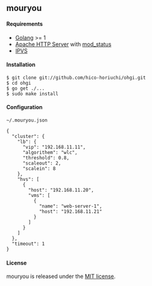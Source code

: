 ## mouryou

#### Requirements

  - [Golang](https://golang.org/) >= 1
  - [Apache HTTP Server](http://httpd.apache.org/) with [mod_status](http://httpd.apache.org/docs/2.4/mod/mod_status.html)
  - [IPVS](http://www.linuxvirtualserver.org/software/ipvs.html)

#### Installation

    $ git clone git://github.com/hico-horiuchi/ohgi.git
    $ cd ohgi
    $ go get ./...
    $ sudo make install

#### Configuration

`~/.mouryou.json`

    {
      "cluster": {
        "lb": {
          "vip": "192.168.11.11",
          "algorithem": "wlc",
          "threshold": 0.8,
          "scaleout": 2,
          "scalein": 8
        },
        "hvs": [
          {
            "host": "192.168.11.20",
            "vms": [
              {
                "name": "web-server-1",
                "host": "192.168.11.21"
              }
            ]
          }
        ]
      },
      "timeout": 1
    }
    
#### License

mouryou is released under the [MIT license](https://raw.githubusercontent.com/hico-horiuchi/mouryou/master/LICENSE).
